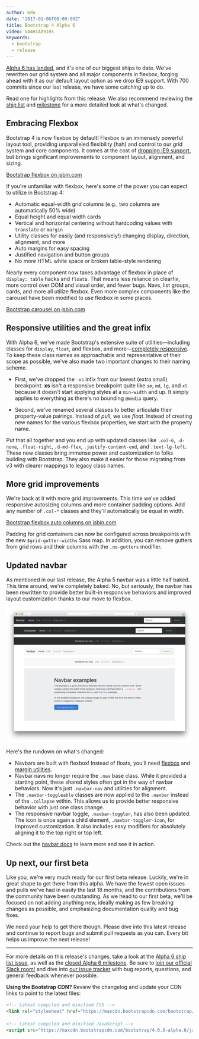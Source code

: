 ```yaml
---
author: mdo
date: "2017-01-06T00:00:00Z"
title: Bootstrap 4 Alpha 6
video: V44HiAX91Hs
keywords:
  - bootstrap
  - release
---
```


[Alpha 6 has landed](https://v4-alpha.getbootstrap.com/), and it's one of our biggest ships to date. We've rewritten our grid system and all major components in flexbox, forging ahead with it as our default layout option as we drop IE9 support. With 700 commits since our last release, we have some catching up to do.

Read one for highlights from this release. We also recommend reviewing the [ship list](https://github.com/twbs/bootstrap/issues/20939) and [milestone](https://github.com/twbs/bootstrap/milestone/39?closed=1) for a more detailed look at what's changed.

## Embracing Flexbox

Bootstrap 4 is now flexbox by default! Flexbox is an immensely powerful layout tool, providing unparalleled flexibility (hah) and control to our grid system and core components. It comes at the cost of [dropping IE9 support](https://github.com/twbs/bootstrap/pull/21389), but brings significant improvements to component layout, alignment, and sizing.

<a class="jsbin-embed" href="https://output.jsbin.com/digabis/3/?output&height=440px">Bootstrap flexbox on jsbin.com</a>

If you're unfamiliar with flexbox, here's some of the power you can expect to utilize in Bootstrap 4:

- Automatic equal-width grid columns (e.g., two columns are automatically 50% wide)
- Equal height and equal width cards
- Vertical and horizontal centering without hardcoding values with `translate` or `margin`
- Utility classes for easily (and responsively!) changing display, direction, alignment, and more
- Auto margins for easy spacing
- Justified navigation and button groups
- No more HTML white space or broken table-style rendering

Nearly every component now takes advantage of flexbox in place of `display: table` hacks and `float`s. That means less reliance on clearfix, more control over DOM and visual order, and fewer bugs. Navs, list groups, cards, and more all utilize flexbox. Even more complex components like the carousel have been modified to use flexbox in some places.

<a class="jsbin-embed" href="https://output.jsbin.com/wepoya/?output&height=340px">Bootstrap carousel on jsbin.com</a>

## Responsive utilities and the great infix

With Alpha 6, we've made Bootstrap's extensive suite of utilities—including classes for `display`, `float`, and flexbox, and more—[completely responsive](https://github.com/twbs/bootstrap/pull/20934). To keep these class names as approachable and representative of their scope as possible, we've also made two important changes to their naming scheme.

- First, we've dropped the `-xs` infix from our lowest (extra small) breakpoint. **xs** isn't a responsive breakpoint quite like `sm`, `md`, `lg`, and `xl` because it doesn't start applying styles at a `min-width` and up. It simply applies to everything as there's no bounding `@media` query.

- Second, we've renamed several classes to better articulate their property-value pairings. Instead of _pull_, we use _float_. Instead of creating new names for the various flexbox properties, we start with the property name.

Put that all together and you end up with updated classes like `.col-6`, `.d-none`, `.float-right`, `.d-md-flex`, `.justify-content-end`, and `.text-lg-left`. These new classes bring immense power and customization to folks building with Bootstrap. They also make it easier for those migrating from v3 with clearer mappings to legacy class names.

## More grid improvements

We're back at it with more grid improvements. This time we've added responsive autosizing columns and more container padding options. Add any number of `.col-*` classes and they'll automatically be equal in width.

<a class="jsbin-embed" href="https://output.jsbin.com/sarire/?output&height=170px">Bootstrap flexbox auto columns on jsbin.com</a>

Padding for grid containers can now be configured across breakpoints with the new `$grid-gutter-widths` Sass map. In addition, you can remove gutters from grid rows and their columns with the `.no-gutters` modifier.

## Updated navbar

As mentioned in our last release, the Alpha 5 navbar was a little half baked. This time around, we're completely baked. No, but seriously, the navbar has been rewritten to provide better built-in responsive behaviors and improved layout customization thanks to our move to flexbox.

[![Bootstrap 4 navbars](/assets/img/2017/alpha6-navbar.png)](https://v4-alpha.getbootstrap.com/components/navbar/)

Here's the rundown on what's changed:

- Navbars are built with flexbox! Instead of floats, you'll need [flexbox](https://v4-alpha.getbootstrap.com/utilities/flexbox/) and [margin utilities](https://v4-alpha.getbootstrap.com/utilities/spacing/).
- Navbar navs no longer require the `.nav` base class. While it provided a starting point, these shared styles often got in the way of navbar behaviors. Now it's just `.navbar-nav` and utilities for alignment.
- The `.navbar-toggleable` classes are now applied to the `.navbar` instead of the `.collapse` within. This allows us to provide better responsive behavior with just one class change.
- The responsive navbar toggle, `.navbar-toggler`, has also been updated. The icon is once again a child element, `.navbar-toggler-icon`, for improved customization. It also includes easy modifiers for absolutely aligning it to the top right or top left.

Check out the [navbar docs](https://v4-alpha.getbootstrap.com/components/navbar/) to learn more and see it in action.

## Up next, our first beta

Like you, we're very much ready for our first beta release. Luckily, we're in great shape to get there from this alpha. We have the fewest open issues and pulls we've had in easily the last 18 months, and the contributions from the community have been outstanding. As we head to our first beta, we'll be focused on not adding anything new, ideally making as few breaking changes as possible, and emphasizing documentation quality and bug fixes.

We need your help to get there though. Please dive into this latest release and continue to report bugs and submit pull requests as you can. Every bit helps us improve the next release!

---

For more details on this release's changes, take a look at the [Alpha 6 ship list issue](https://github.com/twbs/bootstrap/issues/20939), as well as the [closed Alpha 6 milestone](https://github.com/twbs/bootstrap/milestone/39?closed=1). Be sure to [join our official Slack room!](https://bootstrap-slack.herokuapp.com) and dive into [our issue tracker](https://github.com/twbs/bootstrap/issues/) with bug reports, questions, and general feedback whenever possible.

**Using the Bootstrap CDN?** Review the changelog and update your CDN links to point to the latest files:

```html
<!-- Latest compiled and minified CSS -->
<link rel="stylesheet" href="https://maxcdn.bootstrapcdn.com/bootstrap/4.0.0-alpha.6/css/bootstrap.min.css" integrity="sha384-rwoIResjU2yc3z8GV/NPeZWAv56rSmLldC3R/AZzGRnGxQQKnKkoFVhFQhNUwEyJ" crossorigin="anonymous">

<!-- Latest compiled and minified JavaScript -->
<script src="https://maxcdn.bootstrapcdn.com/bootstrap/4.0.0-alpha.6/js/bootstrap.min.js" integrity="sha384-vBWWzlZJ8ea9aCX4pEW3rVHjgjt7zpkNpZk+02D9phzyeVkE+jo0ieGizqPLForn" crossorigin="anonymous"></script>
```
